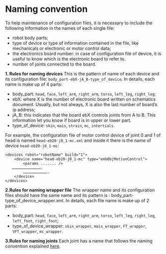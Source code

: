 # Naming convention

To help maintenance of configuration files, it is necessary to include the following information in the names of each single file:

 - robot body parts;
 - type of device or type of information contained in the file, like mechanicals or electronic or motor control data;
 - the electronics board number: in case of configuration file of device, it is useful to know which is the electronic board to refer to.
 - number of joints connected to the board.

**1. Rules for naming devices**
This is the pattern of name of each device and its configuration file: `body_part-ebX-jA_B-type_of_device`. In details, each name is make up of 4 parts:

 - body_part: `head`, `face`, `left_arm`, `right_arm`, `torso`, `left_leg`, `right_leg`;
 - ebX: where X is the number of electronic board written on schematics document. Usually, but not always, X is also the last number of board’s ip address;
 - jA_B: this indicates that the board ebX controls joints from A to B. This information let you know if board is in upper or lower part.
 - type_of_device: `skin`, `mais`, `strain`, `mc`, `intertials`.

 For example, the configuration file of motor control device of joint 0 and 1 of head is named `head-eb20-j0_1-mc.xml` and inside it there is the name of device `head-eb20-j0_1-mc`:

 ```
 <devices robot="robotName" build="1">
     <device name="head-eb20-j0_1-mc" type="embObjMotionControl">
         <params ....... />
 	………………………………….
         …………………………….
     </device>
 </devices>
 ```


**2.Rules for naming wrapper file**
The wrapper name and its configuration files should have the same name and its pattern is : body_part-type_of_device_wrapper.xml. In details, each file name is make up of 2 parts:

 - body_part:  `head`, `face`, `left_arm`, `right_arm`, `torso`, `left_leg`, `right_leg`, `left_foot`, `right_foot`;
 - type_of_device_wrapper: `skin_wrapper`, `mais_wrapper`, `FT_wrapper`, `VFT_wrapper`, `mc_wrapper`.

**3.Rules for naming joints**
Each joint has a name that follows the naming convention explained [here](../../icub_kinematics/icub-joints/icub-joints.md).